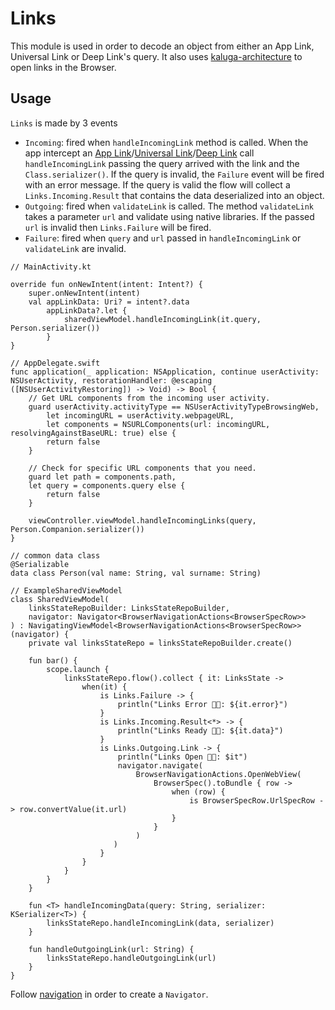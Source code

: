 # Links

This module is used in order to decode an object from either an App Link, Universal Link or Deep Link's query. It also uses [kaluga-architecture](https://github.com/splendo/kaluga/tree/master/architecture) to open links in the Browser.

## Usage

`Links` is made by 3 events

- `Incoming`: fired when `handleIncomingLink` method is called. When the app intercept an [App Link](https://developer.android.com/training/app-links)/[Universal Link](https://developer.apple.com/ios/universal-links/)/[Deep Link](https://firebase.google.com/products/dynamic-links#:~:text=Dynamic%20Links%20are%20smart%20URLs,free%20forever%2C%20for%20any%20scale.) call `handleIncomingLink` passing the query arrived with the link and the `Class.serializer()`. If the query is invalid, the `Failure` event will be fired with an error message. If the query is valid the flow will collect a `Links.Incoming.Result` that contains the data deserialized into an object.
- `Outgoing`: fired when `validateLink` is called. The method `validateLink` takes a parameter `url` and validate using native libraries. If the passed `url` is invalid then `Links.Failure` will be fired.
- `Failure`: fired when `query` and `url` passed in `handleIncomingLink` or `validateLink`  are invalid.

```
// MainActivity.kt

override fun onNewIntent(intent: Intent?) {
    super.onNewIntent(intent)
    val appLinkData: Uri? = intent?.data
		appLinkData?.let {
		    sharedViewModel.handleIncomingLink(it.query, Person.serializer())
		}	
}
```

```
// AppDelegate.swift
func application(_ application: NSApplication, continue userActivity: NSUserActivity, restorationHandler: @escaping ([NSUserActivityRestoring]) -> Void) -> Bool {
    // Get URL components from the incoming user activity.
    guard userActivity.activityType == NSUserActivityTypeBrowsingWeb,
        let incomingURL = userActivity.webpageURL,
        let components = NSURLComponents(url: incomingURL, resolvingAgainstBaseURL: true) else {
        return false
    }

    // Check for specific URL components that you need.
    guard let path = components.path,
    let query = components.query else {
        return false
    }    
    
    viewController.viewModel.handleIncomingLinks(query, Person.Companion.serializer())
}
```



```
// common data class
@Serializable
data class Person(val name: String, val surname: String)

// ExampleSharedViewModel
class SharedViewModel(
    linksStateRepoBuilder: LinksStateRepoBuilder,
    navigator: Navigator<BrowserNavigationActions<BrowserSpecRow>>
) : NavigatingViewModel<BrowserNavigationActions<BrowserSpecRow>>(navigator) {
    private val linksStateRepo = linksStateRepoBuilder.create()

    fun bar() {
        scope.launch {
            linksStateRepo.flow().collect { it: LinksState ->
                when(it) {
                    is Links.Failure -> {
                        println("Links Error 🔗❌: ${it.error}")
                    }
                    is Links.Incoming.Result<*> -> {
                        println("Links Ready 🔗✅: ${it.data}")
                    }
                    is Links.Outgoing.Link -> {
                        println("Links Open 🔗📖️: $it")
                        navigator.navigate(
                            BrowserNavigationActions.OpenWebView(
                                BrowserSpec().toBundle { row ->
                                    when (row) {
                                        is BrowserSpecRow.UrlSpecRow -> row.convertValue(it.url)
                                    }
                                }
                            )
                       )
                    }
                } 
            }
        }
    }
    
    fun <T> handleIncomingData(query: String, serializer: KSerializer<T>) {
        linksStateRepo.handleIncomingLink(data, serializer)
    }
    
    fun handleOutgoingLink(url: String) {
        linksStateRepo.handleOutgoingLink(url)
    }
}
```



Follow [navigation](https://github.com/splendo/kaluga/tree/master/architecture#navigation) in order to create a `Navigator`.